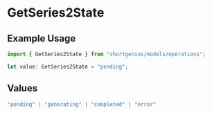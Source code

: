# GetSeries2State

## Example Usage

```typescript
import { GetSeries2State } from "shortgenius/models/operations";

let value: GetSeries2State = "pending";
```

## Values

```typescript
"pending" | "generating" | "completed" | "error"
```